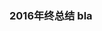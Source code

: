 <!-- 
.. link: 
.. description: 
.. tags: 
.. date: 2016/12/21 11:28:55
.. title: year end summary
.. slug: year-end-summary
-->

### 2016年终总结 bla

